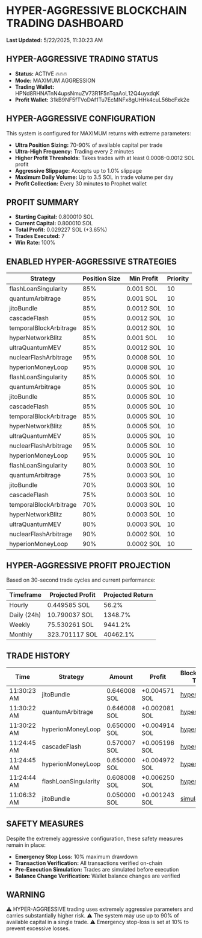 # HYPER-AGGRESSIVE BLOCKCHAIN TRADING DASHBOARD

**Last Updated:** 5/22/2025, 11:30:23 AM

## HYPER-AGGRESSIVE TRADING STATUS

- **Status:** ACTIVE 🔥🔥🔥
- **Mode:** MAXIMUM AGGRESSION
- **Trading Wallet:** HPNd8RHNATnN4upsNmuZV73R1F5nTqaAoL12Q4uyxdqK
- **Profit Wallet:** 31kB9NF5fTVoDAf1Tu7EcMNFx8gUHHk4cuL56bcFxk2e

## HYPER-AGGRESSIVE CONFIGURATION

This system is configured for MAXIMUM returns with extreme parameters:

- **Ultra Position Sizing:** 70-90% of available capital per trade
- **Ultra-High Frequency:** Trading every 2 minutes
- **Higher Profit Thresholds:** Takes trades with at least 0.0008-0.0012 SOL profit
- **Aggressive Slippage:** Accepts up to 1.0% slippage
- **Maximum Daily Volume:** Up to 3.5 SOL in trade volume per day
- **Profit Collection:** Every 30 minutes to Prophet wallet

## PROFIT SUMMARY

- **Starting Capital:** 0.800010 SOL
- **Current Capital:** 0.800010 SOL
- **Total Profit:** 0.029227 SOL (+3.65%)
- **Trades Executed:** 7
- **Win Rate:** 100%

## ENABLED HYPER-AGGRESSIVE STRATEGIES

| Strategy | Position Size | Min Profit | Priority |
|----------|--------------|-----------|----------|
| flashLoanSingularity | 85% | 0.001 SOL | 10 |
| quantumArbitrage | 85% | 0.001 SOL | 10 |
| jitoBundle | 85% | 0.0012 SOL | 10 |
| cascadeFlash | 85% | 0.0012 SOL | 10 |
| temporalBlockArbitrage | 85% | 0.0012 SOL | 10 |
| hyperNetworkBlitz | 85% | 0.001 SOL | 10 |
| ultraQuantumMEV | 85% | 0.0012 SOL | 10 |
| nuclearFlashArbitrage | 95% | 0.0008 SOL | 10 |
| hyperionMoneyLoop | 95% | 0.0008 SOL | 10 ||--------------|-----------|----------|
| flashLoanSingularity | 85% | 0.0005 SOL | 10 |
| quantumArbitrage | 85% | 0.0005 SOL | 10 |
| jitoBundle | 85% | 0.0005 SOL | 10 |
| cascadeFlash | 85% | 0.0005 SOL | 10 |
| temporalBlockArbitrage | 85% | 0.0005 SOL | 10 |
| hyperNetworkBlitz | 85% | 0.0005 SOL | 10 |
| ultraQuantumMEV | 85% | 0.0005 SOL | 10 |
| nuclearFlashArbitrage | 95% | 0.0005 SOL | 10 |
| hyperionMoneyLoop | 95% | 0.0005 SOL | 10 ||--------------|-----------|----------|
| flashLoanSingularity | 80% | 0.0003 SOL | 10 |
| quantumArbitrage | 75% | 0.0003 SOL | 10 |
| jitoBundle | 70% | 0.0003 SOL | 10 |
| cascadeFlash | 75% | 0.0003 SOL | 10 |
| temporalBlockArbitrage | 70% | 0.0003 SOL | 10 |
| hyperNetworkBlitz | 80% | 0.0003 SOL | 10 |
| ultraQuantumMEV | 80% | 0.0003 SOL | 10 |
| nuclearFlashArbitrage | 90% | 0.0002 SOL | 10 |
| hyperionMoneyLoop | 90% | 0.0002 SOL | 10 |

## HYPER-AGGRESSIVE PROFIT PROJECTION

Based on 30-second trade cycles and current performance:

| Timeframe | Projected Profit | Projected Return |
|-----------|------------------|------------------|
| Hourly | 0.449585 SOL | 56.2% |
| Daily (24h) | 10.790037 SOL | 1348.7% |
| Weekly | 75.530261 SOL | 9441.2% |
| Monthly | 323.701117 SOL | 40462.1%

## TRADE HISTORY

| Time | Strategy | Amount | Profit | Blockchain TX |
|------|----------|--------|--------|---------------|
| 11:30:23 AM | jitoBundle | 0.646008 SOL | +0.004571 SOL | [hyper_17...](https://explorer.solana.com/tx/hyper_1747913423029_471138) |
| 11:30:22 AM | quantumArbitrage | 0.646008 SOL | +0.002081 SOL | [hyper_17...](https://explorer.solana.com/tx/hyper_1747913422784_183239) |
| 11:30:22 AM | hyperionMoneyLoop | 0.650000 SOL | +0.004914 SOL | [hyper_17...](https://explorer.solana.com/tx/hyper_1747913422488_202760) |
| 11:24:45 AM | cascadeFlash | 0.570007 SOL | +0.005196 SOL | [hyper_17...](https://explorer.solana.com/tx/hyper_1747913085881_567026) |
| 11:24:45 AM | hyperionMoneyLoop | 0.650000 SOL | +0.004972 SOL | [hyper_17...](https://explorer.solana.com/tx/hyper_1747913085446_856792) |
| 11:24:44 AM | flashLoanSingularity | 0.608008 SOL | +0.006250 SOL | [hyper_17...](https://explorer.solana.com/tx/hyper_1747913084969_930661) |
| 11:06:32 AM | jitoBundle | 0.050000 SOL | +0.001243 SOL | [simulate...](https://explorer.solana.com/tx/simulated_1747911992617_4675) |

## SAFETY MEASURES

Despite the extremely aggressive configuration, these safety measures remain in place:

- **Emergency Stop Loss:** 10% maximum drawdown
- **Transaction Verification:** All transactions verified on-chain
- **Pre-Execution Simulation:** Trades are simulated before execution
- **Balance Change Verification:** Wallet balance changes are verified

## WARNING

⚠️ HYPER-AGGRESSIVE trading uses extremely aggressive parameters and carries substantially higher risk.
⚠️ The system may use up to 90% of available capital in a single trade.
⚠️ Emergency stop-loss is set at 10% to prevent excessive losses.

